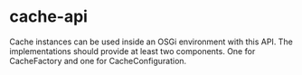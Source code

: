 cache-api
=========

Cache instances can be used inside an OSGi environment with this API. The
implementations should provide at least two components. One for CacheFactory
and one for CacheConfiguration.